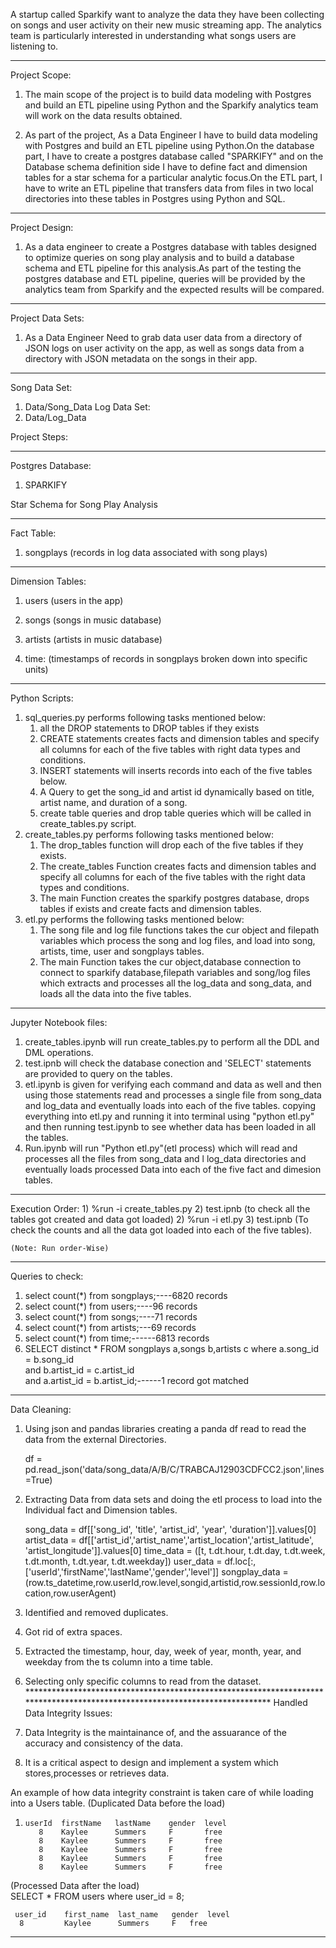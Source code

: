 A startup called Sparkify want to analyze the data they have been collecting on songs and user activity on their new music streaming app. The analytics team is particularly interested in understanding what songs users are listening to.
************************************************************************************************************************
Project Scope:

1) The main scope of the project is to build data modeling with Postgres and build an ETL pipeline using Python and the        Sparkify analytics team will work on the data results obtained.

2) As part of the project, As a Data Engineer I have to build data modeling with Postgres and build an ETL pipeline using      Python.On the database part, I have to create a postgres database called "SPARKIFY" and on the Database schema definition    side I have to define fact and dimension tables for a star schema for a particular analytic focus.On the ETL part, I have    to write an ETL pipeline that transfers data from files in two local directories into these tables in Postgres using        Python and SQL.
***************************************************************************************************************************
Project Design:
1) As a data engineer to create a Postgres database with tables designed to optimize queries on song play analysis and to      build a database schema and ETL pipeline for this analysis.As part of the testing the postgres database and ETL pipeline,    queries will be provided by the analytics team from Sparkify and the expected results will be compared.
****************************************************************************************************************************
Project Data Sets:
1) As a Data Engineer Need to grab data user data from a directory of JSON logs on user activity on the app, as well as        songs data from a directory with JSON metadata on the songs in their app.
***************************************************************************************************************************
Song Data Set:
  1) Data/Song_Data
Log Data Set:
  2) Data/Log_Data

Project Steps:
************************************************************************
Postgres Database:
1) SPARKIFY

Star Schema for Song Play Analysis
*************************************************************************
Fact Table: 

1) songplays (records in log data associated with song plays)
*************************************************************************
Dimension Tables:

1) users  (users in the app)

2) songs  (songs in music database)

3) artists (artists in music database)

4) time: (timestamps of records in songplays broken down into specific units)
***************************************************************************************************************************
Python Scripts:
1) sql_queries.py performs following tasks mentioned below: 
   1) all the DROP statements to DROP tables if they exists 
   2) CREATE statements creates facts and dimension tables and specify all columns for each of the five tables with 
      right data types and conditions.
   3) INSERT statements will inserts records into each of the five tables below.
   4) A Query to get the song_id and artist id dynamically based on title, artist name, and duration of a song.
   5) create table queries and drop table queries which will be called in create_tables.py script.
2) create_tables.py performs following tasks mentioned below:
   1) The drop_tables function will drop each of the five tables if they exists.
   2) The create_tables Function creates facts and dimension tables and specify all columns for each of the five tables with       the right data types and conditions.
   3) The main Function creates the sparkify postgres database, drops tables if exists and create facts and dimension             tables.
3) etl.py performs the following tasks mentioned below:
   1) The song file and log file functions takes the cur object and filepath variables which process the song and log files,       and load into song, artists, time, user and songplays tables.
   2) The main Function takes the cur object,database connection to connect to sparkify database,filepath variables and           song/log files which extracts and processes all the log_data and song_data, and loads all the data into the five             tables.
************************************************************************************************************************   
Jupyter Notebook files:
   1) create_tables.ipynb will run create_tables.py to perform all the DDL and DML operations.
   2) test.ipnb will check the database conection and 'SELECT' statements are provided to query on the tables.
   3) etl.ipynb is given for verifying each command and data as well and then using those statements
      read and processes a single file from song_data and log_data and eventually loads into each of the five tables.
      copying everything into etl.py and running it into terminal using "python etl.py" and then running test.ipynb to see         whether data has been loaded in all the tables.
   4) Run.ipynb will run "Python etl.py"(etl process) which will read and processes all the files from song_data and l             log_data directories and eventually loads processed Data into each of the five fact and dimesion tables.
***************************************************************************************************************************
Execution Order:
    1) %run -i create_tables.py
    2) test.ipnb (to check all the tables got created and data got loaded)
    2) %run -i etl.py
    3) test.ipnb (To check the counts and all the data got loaded into each of the five tables).
    
    (Note: Run order-Wise)
****************************************************************************************************************************
Queries to check:

 1) select count(*) from songplays;----6820 records
 2) select count(*) from users;----96 records
 3) select count(*) from songs;----71 records
 4) select count(*) from artists;---69 records
 5) select count(*) from time;------6813 records
 6) SELECT distinct * FROM songplays a,songs b,artists c where a.song_id = b.song_id \
    and b.artist_id = c.artist_id \
    and a.artist_id = b.artist_id;------1 record got matched
    
**************************************************************************************************************************** 
Data Cleaning: 
   1)  Using json and pandas libraries creating a panda df read to read the data from the external Directories.
   
        df = pd.read_json('data/song_data/A/B/C/TRABCAJ12903CDFCC2.json',lines=True)
        
   2) Extracting Data from data sets and doing the etl process to load into the Individual fact and Dimension tables.
    
        song_data     =   df[['song_id', 'title', 'artist_id', 'year', 'duration']].values[0]
        artist_data   = df[['artist_id','artist_name','artist_location','artist_latitude', 'artist_longitude']].values[0]
        time_data     = ([t, t.dt.hour, t.dt.day, t.dt.week, t.dt.month, t.dt.year, t.dt.weekday])
        user_data     = df.loc[:,['userId','firstName','lastName','gender','level']]
        songplay_data = (row.ts_datetime,row.userId,row.level,songid,artistid,row.sessionId,row.location,row.userAgent)
        
   3) Identified and removed duplicates.
   4) Got rid of extra spaces.
   5) Extracted the timestamp, hour, day, week of year, month, year, and weekday from the ts column into a time table.
   6) Selecting only specific columns to read from the dataset.
     ****************************************************************************************************************************
Handled Data Integrity Issues:

 1) Data Integrity is the maintainance of, and the assuarance of the accuracy and consistency of the data.
 2) It is a critical aspect to design and implement a system which stores,processes or retrieves data.

An example of how data integrity constraint is taken care of while loading into a Users table.
    (Duplicated Data before the load) 
 1)  	userId	firstName	lastName	gender	level
	       8	Kaylee	    Summers	    F	    free
	       8	Kaylee	    Summers	    F	    free
	       8	Kaylee	    Summers	    F	    free
	       8	Kaylee	    Summers	    F	    free
	       8	Kaylee	    Summers	    F	    free

   (Processed Data after the load)      
     SELECT * FROM users where user_id = 8;

     user_id	first_name	last_name	gender	level
      8 	    Kaylee	    Summers	    F	free
***************************************************************************************************************************
